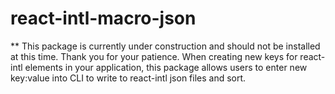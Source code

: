 # react-intl-macro-json
** This package is currently under construction and should not be installed at this time. Thank you for your patience.
When creating new keys for react-intl elements in your application, this package allows users to enter new key:value into CLI to write to react-intl json files and sort.
